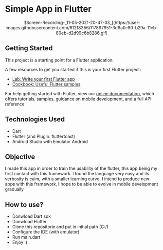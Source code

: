 # Simple App in Flutter

<div align="center">
 ![Screen-Recording-_11-05-2021-20-47-33_](https://user-images.githubusercontent.com/61218356/117897951-3d6a0c80-b29a-11eb-80eb-d2d99c6b8286.gif)
</div>

## Getting Started

This project is a starting point for a Flutter application.

A few resources to get you started if this is your first Flutter project:

- [Lab: Write your first Flutter app](https://flutter.dev/docs/get-started/codelab)
- [Cookbook: Useful Flutter samples](https://flutter.dev/docs/cookbook)

For help getting started with Flutter, view our
[online documentation](https://flutter.dev/docs), which offers tutorials,
samples, guidance on mobile development, and a full API reference

## Technologies Used
- Dart
- Flutter (and Plugin: fluttertoast)
- Android Studio with Emulator Android

## Objective
I made this app in order to train the usability of the flutter, this app being my first contact with this framework. I found the language very easy and its verbosity is calm, with a smaller learning curve. I intend to produce new apps with this framework, I hope to be able to evolve in mobile development gradually

## How to use?
- Donwload Dart sdk
- Donwload Flutter 
- Clone this repositorie and put in initial path (C:/)
- Configure the IDE (with emulator)
- Run main.dart
- Enjoy :)
